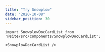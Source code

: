 ```yaml
---
title: "Try Snowplow"
date: "2020-10-08"
sidebar_position: 30
---
```


```mdx-code-block
import SnowplowDocCardList from '@site/src/components/SnowplowDocCardList';

<SnowplowDocCardList />
```
